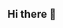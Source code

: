 ## Hi there 👋

<!--
**Preethu26/Preethu26** is a ✨ _special_ ✨ repository because its `README.md` (this file) appears on your GitHub profile.

Here are some ideas to get you started:

- 🔭 I’m currently working on ...
- 🌱 I’m currently learning ...
- 👯 I’m looking to collaborate on ...
- 🤔 I’m looking for help with ...
- 💬 Ask me about ...
- 📫 How to reach me: ...
- 😄 Pronouns: ...
- ⚡ Fun fact: ...# Preetham KP

## About Me
- 🎯 Software Developer with expertise in Java and Python
- 🧠 Passionate about algorithms, data structures, and competitive programming
- 🌟 Love solving complex problems and building scalable applications
- 📚 Continuous learner exploring new technologies

## Tech Stack
- Languages: Java, Python, JavaScript
- Frameworks: Spring Boot, React
- Tools: Git, Docker, VS Code

📧 Contact: preethamkp664@gmail.com
🌐 Portfolio: preethamkp.dev

-->
